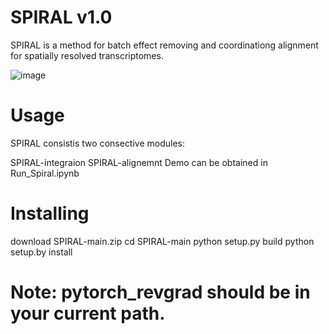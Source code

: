 # SPIRAL v1.0
SPIRAL is a method for batch effect removing and coordinationg alignment for spatially resolved transcriptomes.

![image](https://user-images.githubusercontent.com/17848453/183861675-b8b63081-83f3-4957-a3f8-0b822a4980cd.png)

# Usage

SPIRAL consistis two consective modules: 

SPIRAL-integraion
SPIRAL-alignemnt
Demo can be obtained in Run_Spiral.ipynb

# Installing

download SPIRAL-main.zip
cd SPIRAL-main
python setup.py build
python setup.by install

# Note: pytorch_revgrad should be in your current path.
